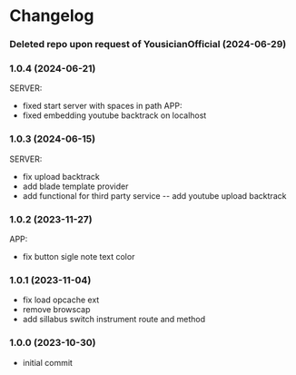 # Changelog

### Deleted repo upon request of YousicianOfficial (2024-06-29)

### 1.0.4 (2024-06-21)
SERVER:
- fixed start server with spaces in path
APP:
- fixed embedding youtube backtrack on localhost

### 1.0.3 (2024-06-15)
SERVER:
- fix upload backtrack
- add blade template provider
- add functional for third party service
-- add youtube upload backtrack

### 1.0.2 (2023-11-27)
APP:
- fix button sigle note text color

### 1.0.1 (2023-11-04)
- fix load opcache ext
- remove browscap
- add sillabus switch instrument route and method

### 1.0.0 (2023-10-30)
- initial commit